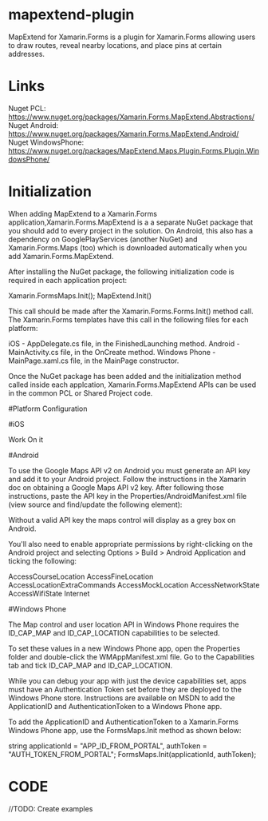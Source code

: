 # mapextend-plugin
MapExtend for Xamarin.Forms is a plugin for Xamarin.Forms allowing users to draw routes, reveal nearby locations, and place pins at certain addresses.

# Links
Nuget PCL: https://www.nuget.org/packages/Xamarin.Forms.MapExtend.Abstractions/
Nuget Android: https://www.nuget.org/packages/Xamarin.Forms.MapExtend.Android/
Nuget WindowsPhone: https://www.nuget.org/packages/MapExtend.Maps.Plugin.Forms.Plugin.WindowsPhone/


# Initialization

When adding MapExtend to a Xamarin.Forms application,Xamarin.Forms.MapExtend is a a separate NuGet package that you should add to every project in the solution. On Android, this also has a dependency on GooglePlayServices (another NuGet) and Xamarin.Forms.Maps (too) which is downloaded automatically  when you add Xamarin.Forms.MapExtend.

After installing the NuGet package, the following initialization code is required in each application project:

Xamarin.FormsMaps.Init();
MapExtend.Init()

This call should be made after the Xamarin.Forms.Forms.Init() method call. The Xamarin.Forms templates have this call in the following files for each platform:

iOS - AppDelegate.cs file, in the FinishedLaunching method.
Android - MainActivity.cs file, in the OnCreate method.
Windows Phone - MainPage.xaml.cs file, in the MainPage constructor.

Once the NuGet package has been added and the initialization method called inside each applcation, Xamarin.Forms.MapExtend APIs can be used in the common PCL or Shared Project code.


#Platform Configuration

#iOS

Work On it

#Android

To use the Google Maps API v2 on Android you must generate an API key and add it to your Android project. Follow the instructions in the Xamarin doc on obtaining a Google Maps API v2 key. After following those instructions, paste the API key in the Properties/AndroidManifest.xml file (view source and find/update the following element):

<meta-data android:name="com.google.android.maps.v2.API_KEY" android:value="YoApiKey" />

Without a valid API key the maps control will display as a grey box on Android.

You'll also need to enable appropriate permissions by right-clicking on the Android project and selecting Options > Build > Android Application and ticking the following:

AccessCourseLocation
AccessFineLocation
AccessLocationExtraCommands
AccessMockLocation
AccessNetworkState
AccessWifiState
Internet

#Windows Phone

The Map control and user location API in Windows Phone requires the ID_CAP_MAP and ID_CAP_LOCATION capabilities to be selected.

To set these values in a new Windows Phone app, open the Properties folder and double-click the WMAppManifest.xml file. Go to the Capabilities tab and tick ID_CAP_MAP and ID_CAP_LOCATION.

While you can debug your app with just the device capabilities set, apps must have an Authentication Token set before they are deployed to the Windows Phone store. Instructions are available on MSDN to add the ApplicationID and AuthenticationToken to a Windows Phone app.

To add the ApplicationID and AuthenticationToken to a Xamarin.Forms Windows Phone app, use the FormsMaps.Init method as shown below:

string applicationId = "APP_ID_FROM_PORTAL", authToken = "AUTH_TOKEN_FROM_PORTAL";
FormsMaps.Init(applicationId, authToken);


# CODE

//TODO: Create examples

